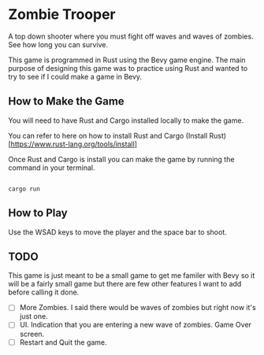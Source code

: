 # Zombie Trooper

A top down shooter where you must fight off waves and waves of zombies.  See how long you can survive.

This game is programmed in Rust using the Bevy game engine.  The main purpose of designing this game was to practice using Rust and wanted to try to see if I could make a game in Bevy.

## How to Make the Game

You will need to have Rust and Cargo installed locally to make the game.

You can refer to here on how to install Rust and Cargo (Install Rust)[https://www.rust-lang.org/tools/install]

Once Rust and Cargo is install you can make the game by running the command in your terminal.

```

cargo run

```

## How to Play

Use the WSAD keys to move the player and the space bar to shoot.

## TODO

This game is just meant to be a small game to get me familer with Bevy so it will be a fairly small game but there are few other features I want to add before calling it done.

- [ ] More Zombies.  I said there would be waves of zombies but right now it's just one.
- [ ] UI.  Indication that you are entering a new wave of zombies.  Game Over screen.
- [ ] Restart and Quit the game.